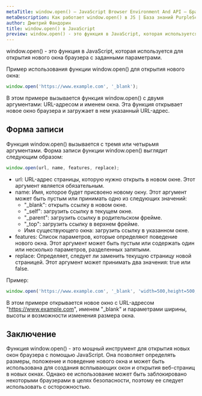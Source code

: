```yaml
---
metaTitle: window.open() – JavaScript Browser Environment And API – Браузерное окружение и API в JS
metaDescription: Как работает window.open() в JS | База знаний PurpleSchool
author: Дмитрий Фандорин
title: window.open() в JavaScript
preview: window.open() - это функция в JavaScript, которая используется для открытия нового окна браузера с заданными параметрами...
---
```


window.open() - это функция в JavaScript, которая используется для открытия нового окна браузера с заданными параметрами.

Пример использования функции window.open() для открытия нового окна:

```javascript
window.open('https://www.example.com', '_blank');
```

В этом примере вызывается функция window.open() с двумя аргументами: URL-адресом и именем окна. Эта функция открывает новое окно браузера и загружает в нем указанный URL-адрес.

## Форма записи

Функция window.open() вызывается с тремя или четырьмя аргументами. Форма записи функции window.open() выглядит следующим образом:

```javascript
window.open(url, name, features, replace);
```

- url: URL-адрес страницы, которую нужно открыть в новом окне. Этот аргумент является обязательным.
- name: Имя, которое будет присвоено новому окну. Этот аргумент может быть пустым или принимать одно из следующих значений:
  - "_blank": открыть ссылку в новом окне.
  - "_self": загрузить ссылку в текущем окне.
  - "_parent": загрузить ссылку в родительском фрейме.
  - "_top": загрузить ссылку в верхнем фрейме.
  - Имя существующего окна: загрузить ссылку в указанном окне.
- features: Список параметров, которые определяют поведение нового окна. Этот аргумент может быть пустым или содержать один или несколько параметров, разделенных запятыми.
- replace: Определяет, следует ли заменить текущую страницу новой страницей. Этот аргумент может принимать два значения: true или false.

Пример:

```javascript
window.open('https://www.example.com', '_blank', 'width=500,height=500,resizable=yes');
```

В этом примере открывается новое окно с URL-адресом "https://www.example.com", именем "_blank" и параметрами ширины, высоты и возможности изменения размера окна.

## Заключение

Функция window.open() - это мощный инструмент для открытия новых окон браузера с помощью JavaScript. Она позволяет определять размеры, положение и поведение нового окна и может быть использована для создания всплывающих окон и открытия веб-страниц в новых окнах. Однако ее использование может быть заблокировано некоторыми браузерами в целях безопасности, поэтому ее следует использовать с осторожностью.